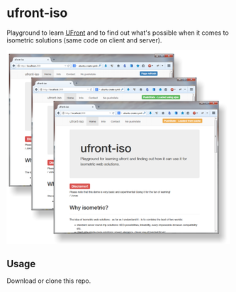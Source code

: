 ufront-iso
==========

Playground to learn [UFront](https://github.com/ufront) and to find out what's possible when it comes to isometric solutions (same code on client and server).

![ufront-iso](/screen.png?raw=true "ufront-iso")

Usage
-----

Download or clone this repo.

